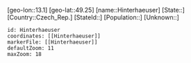 ﻿---
location: [49.25,13.1]
mapzoom: [7,12] 
mapmarker: city 
type: City
tags:
- geo/City


SpocWebEntityId: 30949
isDeleted: false
confidential: public

---
[geo-lon::13.1]
[geo-lat::49.25]
[name::Hinterhaeuser]
[State::]
[Country::Czech_Rep.]
[StateId::]
[Population::]
[Unknown::]


```leaflet
id: Hinterhaeuser
coordinates: [[Hinterhaeuser]]
markerFile: [[Hinterhaeuser]]
defaultZoom: 11 
maxZoom: 18
```
